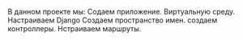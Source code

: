 В данном проекте мы:
Содаем приложение.
Виртуальную среду.
Настраиваем Django
Создаем пространство имен.
создаем контроллеры.
Нстраиваем маршруты.
